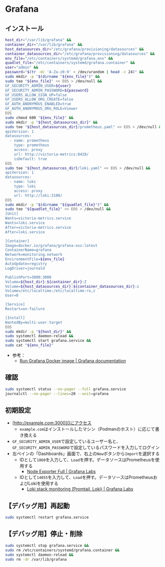 # Grafana
## インストール
```bash
host_dir="/var/lib/grafana" &&
container_dir="/var/lib/grafana" &&
host_datasources_dir="/etc/grafana/provisioning/datasources" &&
container_datasources_dir="/etc/grafana/provisioning/datasources" &&
env_file="/etc/containers/systemd/grafana.env" &&
quadlet_file="/etc/containers/systemd/grafana.container" &&
user="admin" &&
password="$(tr -dc 'A-Za-z0-9' < /dev/urandom | head -c 24)" &&
sudo mkdir -p "$(dirname "${env_file}")" &&
sudo tee "${env_file}" << EOS > /dev/null &&
GF_SECURITY_ADMIN_USER=${user}
GF_SECURITY_ADMIN_PASSWORD=${password}
GF_USERS_ALLOW_SIGN_UP=false
GF_USERS_ALLOW_ORG_CREATE=false
GF_AUTH_ANONYMOUS_ENABLED=true
GF_AUTH_ANONYMOUS_ORG_ROLE=Viewer
EOS
sudo chmod 600 "${env_file}" &&
sudo mkdir -p "${host_datasources_dir}" &&
sudo tee "${host_datasources_dir}/prometheus.yaml" << EOS > /dev/null &&
apiVersion: 1
datasources:
  - name: prometheus
    type: prometheus
    access: proxy
    url: http://victoria-metrics:8428/
    isDefault: true
EOS
sudo tee "${host_datasources_dir}/loki.yaml" << EOS > /dev/null &&
apiVersion: 1
datasources:
  - name: loki
    type: loki
    access: proxy
    url: http://loki:3100/
EOS
sudo mkdir -p "$(dirname "${quadlet_file}")" &&
sudo tee "${quadlet_file}" << EOS > /dev/null &&
[Unit]
Wants=victoria-metrics.service
Wants=loki.service
After=victoria-metrics.service
After=loki.service

[Container]
Image=docker.io/grafana/grafana-oss:latest
ContainerName=grafana
Network=monitoring.network
EnvironmentFile=${env_file}
AutoUpdate=registry
LogDriver=journald

PublishPort=3000:3000
Volume=${host_dir}:${container_dir}:Z
Volume=${host_datasources_dir}:${container_datasources_dir}:z
Volume=/etc/localtime:/etc/localtime:ro,z
User=0

[Service]
Restart=on-failure

[Install]
WantedBy=multi-user.target
EOS
sudo mkdir -p "${host_dir}" &&
sudo systemctl daemon-reload &&
sudo systemctl start grafana.service &&
sudo cat "${env_file}"
```
- 参考：
  - [Run Grafana Docker image | Grafana documentation](https://grafana.com/docs/grafana/latest/setup-grafana/installation/docker/)

## 確認
```bash
sudo systemctl status --no-pager --full grafana.service
journalctl --no-pager --lines=20 --unit=grafana
```

## 初期設定
- [http://example.com:3000]()にアクセス
  - `example.com`はインストールしたマシン（Podmanのホスト）に応じて書き換える
- `GF_SECURITY_ADMIN_USER`で設定しているユーザー名と、`GF_SECURITY_ADMIN_PASSWORD`で設定しているパスワードを入力してログイン
- 左ペインの「Dashboards」画面で、右上の`New`ボタンから`Import`を選択する
  - IDとして`1860`を入力して、`Load`を押す。データソースはPrometheusを使用する
    - [Node Exporter Full | Grafana Labs](https://grafana.com/ja/grafana/dashboards/1860-node-exporter-full/)
  - IDとして`14055`を入力して、`Load`を押す。データソースはPrometheusおよびLokiを使用する
    - [Loki stack monitoring (Promtail, Loki) | Grafana Labs](https://grafana.com/grafana/dashboards/14055-loki-stack-monitoring-promtail-loki/)

## 【デバッグ用】再起動
```bash
sudo systemctl restart grafana.service
```

## 【デバッグ用】停止・削除
```bash
sudo systemctl stop grafana.service &&
sudo rm /etc/containers/systemd/grafana.container &&
sudo systemctl daemon-reload &&
sudo rm -dr /var/lib/grafana
```
